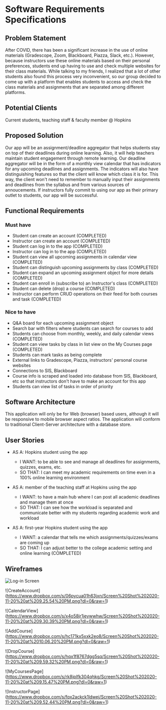 # Software Requirements Specifications

## Problem Statement 

After COVID, there has been a significant increase in the use of online materials (Gradescope, Zoom, Blackboard, Piazza, Slack, etc.). However, because instructors use these online materials based on their personal preferences, students end up having to use and check multiple websites for their class materials. While talking to my friends, I realized that a lot of other students also found this process very inconvenient, so our group decided to come up with a platform that enables students to access and check the class materials and assignments that are separated among different platforms.

## Potential Clients
Current students, teaching staff & faculty member @ Hopkins

## Proposed Solution
Our app will be an assignment/deadline aggregator that helps students stay on top of their deadlines during online learning. Also, it will help teachers maintain student engagement through remote learning. Our deadline aggregator will be in the form of a monthly view calendar that has indicators for any upcoming deadlines and assignments. The indicators will also have distinguishing features so that the client will know which class it is for. This way, the client won't need to remember to manually input their assignments and deadlines from the syllabus and from various sources of annoucements. If instructors fully commit to using our app as their primary outlet to students, our app will be successful.
## Functional Requirements
### Must have
- Student can create an account (COMPLETED)
- Instructor can create an account (COMPLETED)
- Student can log in to the app (COMPLETED)
- Instructor can log in to the app (COMPLETED)
- Student can view all upcoming assignments in calendar view (COMPLETED)
- Student can distinguish upcoming assignments by class (COMPLETED)
- Student can expand an upcoming assignment object for more details (COMPLETED)
- Student can enroll in (subscribe to) an Instructor's class (COMPLETED)
- Student can delete (drop) a course (COMPLETED)
- Instructor can perform CRUD operations on their feed for both courses and task (COMPLETED)


### Nice to have
- Q&A board for each upcoming assignment object
- Search bar with filters where students can search for courses to add 
- Students can choose from monthly, weekly, and daily calendar views (COMPLETED)
- Student can view tasks by class in list view on the My Courses page (COMPLETED)
- Students can mark tasks as being complete
- External links to Gradescope, Piazza, instructors' personal course websites
- Connections to SIS, Blackboard
- Course info is scraped and loaded into database from SIS, Blackboard, etc so that instructors don't have to make an account for this app
- Students can view list of tasks in order of priority

## Software Architecture
This application will only be for Web (browser) based users, although it will be responsive to mobile browser aspect ratios. 
  The application will conform to traditional Client-Server architecture with a database store.


## User Stories
- AS A: Hopkins student using the app
    - I WANT: to be able to see and manage all deadlines for assignments, quizzes, exams, etc.
    - SO THAT: I can meet my academic requirements on time even in a 100% online learning environment
  
- AS A: member of the teaching staff at Hopkins using the app
    - I WANT: to have a main hub where I can post all academic deadlines and manage them at once
    - SO THAT: I can see how the workload is separated and communicate better with my students regarding academic work and workload
  
- AS A: first-year Hopkins student using the app
    - I WANT: a calendar that tells me which assignments/quizzes/exams are coming up
    - SO THAT: I can adjust better to the college academic setting and online learning
    (COMPLETED)



## Wireframes
![Log-in Screen](https://www.dropbox.com/s/x50i39zafliot4v/Screen%20Shot%202020-11-20%20at%209.24.01%20PM.png?dl=0&raw=1)

![CreateAccount] (https://www.dropbox.com/s/06pycua01h63jxn/Screen%20Shot%202020-11-20%20at%209.25.54%20PM.png?dl=0&raw=1)

![CalendarView] (https://www.dropbox.com/s/x4o58jr1jeywwhw/Screen%20Shot%202020-11-20%20at%209.30.39%20PM.png?dl=0&raw=1)

![AddCourse] (https://www.dropbox.com/s/hc171kx5xxk2eo8/Screen%20Shot%202020-11-20%20at%2010.06.20%20PM.png?dl=0&raw=1)

![DropCourse] (https://www.dropbox.com/s/hqx1f8767dgg5sq/Screen%20Shot%202020-11-20%20at%209.59.32%20PM.png?dl=0&raw=1)

![MyCoursesPage] (https://www.dropbox.com/s/rk8jplfk304qhkg/Screen%20Shot%202020-11-20%20at%209.15.47%20PM.png?dl=0&raw=1)

![InstructorPage] (https://www.dropbox.com/s/fqx2ackck1ldwej/Screen%20Shot%202020-11-20%20at%209.52.44%20PM.png?dl=0&raw=1)





